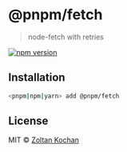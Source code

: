 # @pnpm/fetch

> node-fetch with retries

<!--@shields('npm')-->
[![npm version](https://img.shields.io/npm/v/@pnpm/fetch.svg)](https://www.npmjs.com/package/@pnpm/fetch)
<!--/@-->

## Installation

```sh
<pnpm|npm|yarn> add @pnpm/fetch
```

## License

MIT © [Zoltan Kochan](https://www.kochan.io/)
